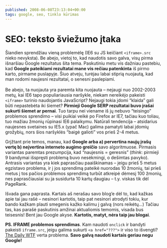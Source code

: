 ```yaml
---
published: 2008-06-08T23:13:04+00:00
tags: google, seo, tinklo kūrimas
---
```


# SEO: teksto šviežumo įtaka

<p>Šiandien sprendžiau vieną problemėlę (IE6 su JS keičiant <code>&lt;iframe&gt;.src</code> nieko nevyksta). Be abejo, vietoj to, kad naudotis savo galva, visų pirma išnaršiau Google rezultatus šita tema. Paskutiniu metu vis dažniau pastebiu, kad <strong>Google pateikiami rezultatai mane vis rečiau patenkinta</strong> iš pirmo karto, pirmame puslapyje. Šiuo atveju, turėjau labai stiprią nuojautą, kad man rodomi naujesni rezultatai, o senesni paslepiami.<br>
<span id="more-64"></span><br>
Be abejo, ta nuojauta yra paremta kita nuojauta – nejaugi nuo 2002-2003 metų, kai IE6 tapo populiariausia naršykle, niekam nereikėjo pakeisti <code>&lt;iframe&gt;</code> turinio naudojantis JavaScript? Nejaugi tokia įdomi “klaida” gali būti nepastebėta iki šiemet? <strong>Pirmieji Google SERP rezultatai buvo įrašai sukurti šiemet ar pernai</strong>. Tuo tarpu nei viename iš jų nebuvo “teisingo” problemos sprendimo – visi puikiai veikė po Firefox ar IE7, tačiau kuo toliau, tuo mažiau žmonių rūpinasi IE6 palaikymu. Natūrali tendencija – atsidarius naujesnes svetaines su IE5.x (ypač Mac) galima pamatyti labai įdomių grožybių, nors šios naršyklės “baigė galioti” vos prieš 2-4 metus.</p>
<p>Grįžtant prie temos, manau, kad <strong>Google arba a) pervertina naujų įrašų vertę b) neįvertina interneto augimo greičio</strong> savo algoritmuose. Pirmasis variantas paremtas prezumpcija, kad “naujesnis = geresnis” (<i>think</i>: pirmieji 9 bandymai išspręsti problemą buvo nesėkmingi, o dešimtas pavyko). Antrasis variantas yra kiek paprasčiau paaiškinamas – jeigu prieš 5 metus egzistavo problema, ir į jos sprendimą pateikė nuorodas 10 žmonių, tai prieš metus į tos pačios problemos sprendimą turbūt atkreipė dėmesį 100 žmonių, nes paprasčiausiai su ja susidurta 10 kartų daugiau – t.y. viskas tik dėl PageRank.</p>
<p>Išvada gana paprasta. Kartais aš nerašau savo blog’e dėl to, kad kažkas apie tai jau rašė – nesinori kartotis, taip pat nesinori atrodyti tokiu, kur bando kažkam plauti smegenis kažko kalimu į galvą (nors reikėtų…) Tačiau tas, kas parašė paskutinis amžinai aktualiomis temomis, visada bus teisesnis! Bent jau Google akyse. <strong>Kartotis, matyt, nėra taip jau blogai</strong>.</p>
<p><strong>PS. IFRAME problemos sprendimas</strong>. Kam naudoti <code>onclick</code> ir bandyti pakeisti <code>iframe.src</code>, jeigu galima sukurti <code>&lt;a href="???"&gt;</code> ir viso to išvengti? <a href="http://thedailywtf.com/">The Daily WTF</a> verta problema. <strong>Savo galvą naudoti kartais geriau negu Google!</strong></p>